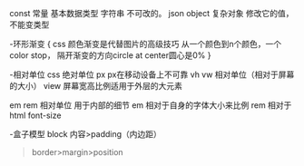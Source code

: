 const 常量
基本数据类型 字符串 不可改的。
json object 复杂对象 修改它的值，不能变类型

-环形渐变
{
css 颜色渐变是代替图片的高级技巧
从一个颜色到n个颜色，一个color stop，
隔开渐变的方向circle at center圆心是0%
}  

-相对单位
css 绝对单位 px px在移动设备上不可靠
vh vw 相对单位（相对于屏幕的大小） view 屏幕宽高比例适用于外层的大元素

em rem 相对单位 用于内部的细节
em 相对于自身的字体大小来比例
rem 相对于html font-size

-盒子模型
block 内容>padding（内边距）
>border>margin>position

